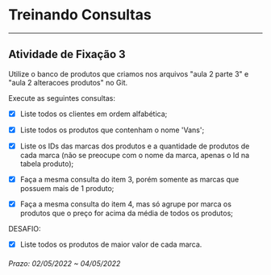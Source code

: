 # Treinando Consultas

---  

## Atividade de Fixação 3  

Utilize o banco de produtos que criamos nos arquivos "aula 2 parte 3" e "aula 2 alteracoes produtos" no Git.  

Execute as seguintes consultas:  

- [x] Liste todos os clientes em ordem alfabética;  

- [x] Liste todos os produtos que contenham o nome 'Vans';  

- [x] Liste os IDs das marcas dos produtos e a quantidade de produtos de cada marca (não se preocupe com o nome da marca, apenas o Id na tabela produto);  

- [x] Faça a mesma consulta do item 3, porém somente as marcas que possuem mais de 1 produto;  

- [x] Faça a mesma consulta do item 4, mas só agrupe por marca os produtos que o preço for acima da média de todos os produtos;  

DESAFIO:  

- [x] Liste todos os produtos de maior valor de cada marca.  

###### Prazo: 02/05/2022 ~ 04/05/2022  
